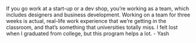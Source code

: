 If you go work at a start-up or a dev shop, you’re working as a team, which
includes designers and business development. Working on a team for three weeks
is actual, real-life work experience that we’re getting in the classroom, and
that’s something that universities totally miss. I felt lost when I graduated
from college, but this program helps a lot. - Yash


